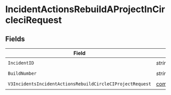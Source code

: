 # IncidentActionsRebuildAProjectInCircleciRequest


## Fields

| Field                                                                                                                                                    | Type                                                                                                                                                     | Required                                                                                                                                                 | Description                                                                                                                                              |
| -------------------------------------------------------------------------------------------------------------------------------------------------------- | -------------------------------------------------------------------------------------------------------------------------------------------------------- | -------------------------------------------------------------------------------------------------------------------------------------------------------- | -------------------------------------------------------------------------------------------------------------------------------------------------------- |
| `IncidentID`                                                                                                                                             | *string*                                                                                                                                                 | :heavy_check_mark:                                                                                                                                       | N/A                                                                                                                                                      |
| `BuildNumber`                                                                                                                                            | *string*                                                                                                                                                 | :heavy_check_mark:                                                                                                                                       | N/A                                                                                                                                                      |
| `V3IncidentsIncidentActionsRebuildCircleCIProjectRequest`                                                                                                | [components.V3IncidentsIncidentActionsRebuildCircleCIProjectRequest](../../models/components/v3incidentsincidentactionsrebuildcircleciprojectrequest.md) | :heavy_check_mark:                                                                                                                                       | N/A                                                                                                                                                      |